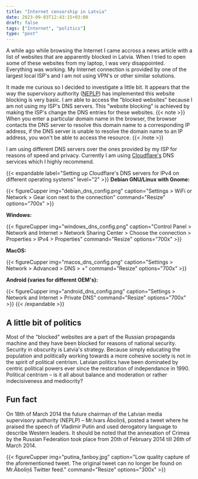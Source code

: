 ```yaml
---
title: "Internet censorship in Latvia"
date: 2023-09-03T12:43:15+03:00
draft: false
tags: ["Internet", "politics"]
type: "post"
---
```

A while ago while browsing the Internet I came accross a news article with a list of websites that are apparently blocked in Latvia. When I tried to open some of these websites from my laptop, I was very disappointed. Everything was working. My Internet connection is provided by one of the largest local ISP's and I am not using VPN's or other similar solutions.

It made me curious so I decided to investigate a little bit. It appears that the way the supervisory authority ([NEPLP](https://www.neplp.lv/lv/ierobezoto-domenu-vardu-saraksts)) has implemented this website blocking is very basic. I am able to access the "blocked websites" because I am not using my ISP's DNS servers. This "website blocking" is achieved by making the ISP's change the DNS entries for these websites.
{{< note >}}
When you enter a particular domain name in the browser, the browser contacts the DNS server to resolve this domain name to a corresponding IP address, if the DNS server is unable to resolve the domain name to an IP address, you won't be able to access the resource. 
{{< /note >}}

I am using different DNS servers over the ones provided by my ISP for reasons of speed and privacy. Currently I am using [Cloudflare's](https://www.cloudflare.com/learning/dns/what-is-1.1.1.1/) DNS services which I highly recommend.

{{< expandable label="Setting up Cloudflare's DNS servers for IPv4 on different operating systems" level="2" >}}
**Debian GNU/Linux with Gnome:**

{{< figureCupper
img="debian_dns_config.png" 
caption="Settings > WiFi or Network > Gear icon next to the connection" 
command="Resize" 
options="700x" >}}

**Windows:**

{{< figureCupper
img="windows_dns_config.png" 
caption="Control Panel > Network and Internet > Network Sharing Center > Choose the connection > Properties > IPv4 > Properties" 
command="Resize" 
options="700x" >}}

**MacOS:**  

{{< figureCupper
img="macos_dns_config.png" 
caption="Settings > Network > Advanced > DNS > +" 
command="Resize" 
options="700x" >}}

**Android (varies for different OEM's):**

{{< figureCupper
img="android_dns_config.png" 
caption="Settings > Network and Internet > Private DNS" 
command="Resize" 
options="700x" >}}
{{< /expandable >}}

## A little bit of politics
Most of the "blocked" websites are a part of the Russian propaganda machine and they have been blocked for reasons of national security.
Security in obscurity is Latvia's strategy. Because simply educating the population and politically working towards a more cohesive society is not in the spirit of political centrism. Latvian politics have been dominated by centric political powers ever since the restoration of independance in 1990. Political centrism – is it all about balance and moderation or rather indecisiveness and mediocrity?  
## Fun fact
On 18th of March 2014 the future chairman of the Latvian media supervisory authority (NEPLP) – Mr.Ivars Āboliņš, posted a tweet where he praised the speech of Vladimir Putin and used derogatory language to describe Western leaders. It should be noted that the annexation of Crimea by the Russian Federation took place from 20th of February 2014 till 26th of March 2014.

{{< figureCupper
img="putina_fanboy.jpg" 
caption="Low quality capture of the aforementioned tweet. The original tweet can no longer be found on Mr.Āboliņš Twitter feed." 
command="Resize" 
options="300x" >}}
 
